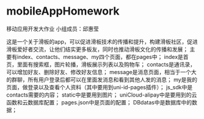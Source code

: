 # mobileAppHomework
移动应用开发大作业
小组成员：邱惠莹

这是一个关于滑板的app，可以促进滑板技术的传播和提升，构建滑板社区，促进滑板爱好者交流，让他们结实更多板友，同时也推动滑板文化的传播和发展；
主要有index、contacts、message、my四个页面，都在pages中；
    index是首页，里面有搜索框，图片轮播，滑板展示列表以及购物车；
    contacts是通讯录，可以增加好友、删除好友、修改好友信息；
    message是消息页面，相当于一个大的群聊，所有用户登录后都可以在里面发消息和看到其他人发的消息；
    my是我的页面，做登录以及查看个人资料（其中要用到uni-id-pages插件）；
js_sdk中是contacts需要的内容；
static中是要用到图片；
uniCloud-alipay中是要用到的云函数和云数据库配置；
pages.json中是页面的配置；
DBdatas中是数据库中的数据；
